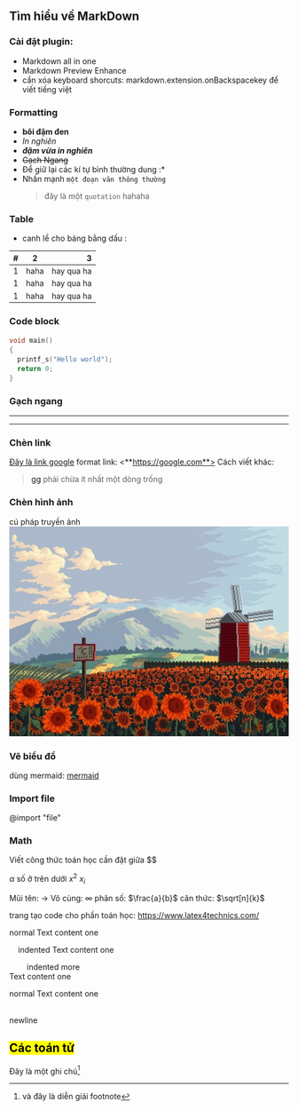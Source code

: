 <!-- Markdown -->

## Tìm hiểu về MarkDown

### Cài đặt plugin:

- Markdown all in one
- Markdown Preview Enhance
- cần xóa keyboard shorcuts: markdown.extension.onBackspacekey để viết tiếng việt

### Formatting

- **bôi đậm đen**
- _In nghiên_
- **_đậm vừa in nghiên_**
- ~~Gạch Ngang~~
- Để giữ lại các kí tự bình thường dung \:\*
- Nhấn mạnh `một đoạn văn thông thường`
  > đây là một `quotation`
  > hahaha

### Table

- canh lề cho bảng bằng dấu :

| #   | 2    |          3 |
| --- | ---- | ---------: |
| 1   | haha | hay qua ha |
| 1   | haha | hay qua ha |
| 1   | haha | hay qua ha |

### Code block

```c
void main()
{
  printf_s("Hello world");
  return 0;
}
```

### Gạch ngang

---

---

### Chèn link

[Đây là link google](https://google.com)
format link: <**https://google.com**>
Cách viết khác:

> [gg][1] phải chừa ít nhất một dòng trống
>
> [1]: https://google.com

### Chèn hình ảnh

cú pháp truyền ảnh
![markdown](1.jfif)

### Vẽ biểu đồ

dùng mermaid: [mermaid](https://mermaid-js.github.io/mermaid/#/)

### Import file

@import "file"

### Math

Viết công thức toán học cần đặt giữa $$

$\alpha$
số ở trên dưới
$x^2$
$x_i$

Mũi tên: $\to$
Vô cùng: $\infty$
phân số: $\frac{a}{b}$
căn thức: $\sqrt[n]{k}$

trang tạo code cho phần toán học:
<https://www.latex4technics.com/>

normal Text content one

&nbsp;&nbsp;&nbsp;&nbsp;indented Text content one

&nbsp;&nbsp;&nbsp;&nbsp;&nbsp;&nbsp;&nbsp;&nbsp;indented more  
Text content one

normal Text content one

</br>newline

## <mark style="background-color: #FFFF00">Các toán tử</mark>

Đây là một ghi chú[^1]

[^1]: và đây là diễn giải footnote

<!-- end -->
